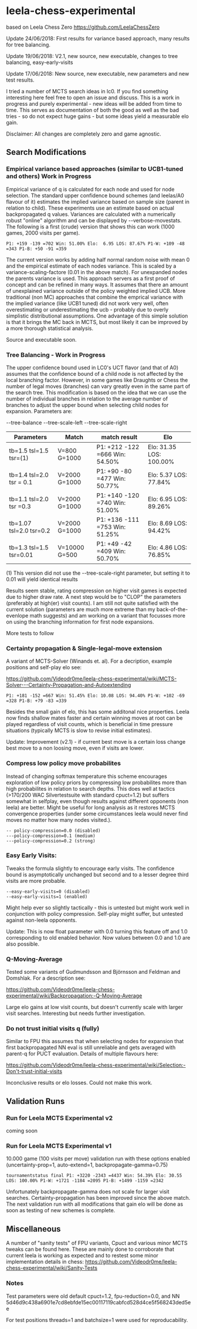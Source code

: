 # leela-chess-experimental
based on Leela Chess Zero https://github.com/LeelaChessZero

Update 24/06/2018: First results for variance based approach, many results for tree balancing.

Update 19/06/2018: V2.1, new source, new executable, changes to tree balancing, easy-early-visits

Update 17/06/2018: New source, new executable, new parameters and new test results.

I tried a number of MCTS search ideas in lc0. If you find something interesting here feel free to open an issue and discuss. This is a work in progress and purely experimental - new ideas will be added from time to time. This serves as documentation of both the good as well as the bad tries - so do not expect huge gains - but some ideas yield a measurable elo gain.  

Disclaimer: All changes are completely zero and game agnostic.

## Search Modifications
### Empirical variance based approaches (similar to UCB1-tuned and others) Work in Progress

Empirical variance of q is calculated for each node and used for node selection. The standard upper confidence bound schemes (and leelas/A0 flavour of it)  estimates the implied variance based on sample size (parent in relation to child). These experiments use an estimate based on actual backpropagated q values. Variances are calculated with a numerically robust "online" algorithm and can be displayed by --verbose-movestats. The following is a first (crude) version that shows this can work (1000 games, 2000 visits per game). 

```
P1: +159 -139 =702 Win: 51.00% Elo:  6.95 LOS: 87.67% P1-W: +109 -48 =343 P1-B: +50 -91 =359
````
The current version works by adding half normal random noise with mean 0 and the empirical estimate of each nodes variance. This is scaled by a variance-scaling-factore (0.01 in the above match). For unexpanded nodes the parents variance is used. This approach servers as a first proof of concept and can be refined in many ways. It assumes that there an amount of unexplained variance outside of the policy weighted implied UCB. More traditional (non MC) approaches that combine the emprical variance with the implied variance (like UCB1 tuned) did not work very well, often overestimating or underestimating the ucb - probably due to overly simplistic distributional assumptions. One advantage of this simple solution is that it brings the MC back in MCTS, but most likely it can be improved by a more thorough statistical analysis.  

Source and executable soon.

### Tree Balancing - Work in Progress
The upper confidence bound used in LC0's UCT flavor (and that of A0) assumes that the confidence bound of a child node is not affected by the local branching factor. However, in some games like Draughts or Chess the number of legal moves (branches) can vary greatly even in the same part of the search tree. This modification is based on the idea that we can use the number of individual branches in relation to the average number of branches to adjust the upper bound when selecting child nodes for expansion. Parameters are:

--tree-balance
--tree-scale-left
--tree-scale-right

Parameters | Match | match result| Elo
---------- | ------| --------|----
tb=1.5 tsl=1.5 tsr=(1)|V=800 G=1000  |P1: +212 -122 =666 Win: 54.50% |Elo: 31.35 LOS: 100.00% 
tb=1.4 tsl=2.0 tsr = 0.1|V=2000 G=1000 | P1: +90 -80 =477 Win: 50.77% |Elo:  5.37 LOS: 77.84% 
tb=1.1 tsl=2.0 tsr =0.3| V=2000 G=1000| P1: +140 -120 =740 Win: 51.00% |Elo:  6.95 LOS: 89.26% 
tb=1.07 tsl=2.0 tsr=0.2| V=2000 G=1000 |P1: +136 -111 =753 Win: 51.25% |Elo:  8.69 LOS: 94.42% 
tb=1.3 tsl=1.5 tsr=0.01| V=10000 G=500 |P1: +49 -42 =409 Win: 50.70% |Elo:  4.86 LOS: 76.85% 

(1) This version did not use the --tree-scale-right parameter, but setting it to 0.01 will yield identical results

Results seem stable, rating compression on higher visit games is expected due to higher draw rate. A next step would be to  "CLOP" the parameters (preferably at high(er) visit counts). I am still not quite satisfied with the current solution (parameters are much more extreme than my back-of-the-evenlope math suggests) and am working on a variant that focusses more on using the branching information for first node expansions.

More tests to follow

### Certainty propagation & Single-legal-move extension

A variant of MCTS-Solver (Winands et. al). For a decription, example positions and self-play elo see:

https://github.com/Videodr0me/leela-chess-experimental/wiki/MCTS-Solver---Certainty-Propagation-and-Autoextending

```
P1: +181 -152 =667 Win: 51.45% Elo: 10.08 LOS: 94.40% P1-W: +102 -69 =328 P1-B: +79 -83 =339
```
Besides the small gain of elo, this has some additonal nice properties. Leela now finds shallow mates faster and certain winning moves at root can be played regardless of visit counts, which is beneficial in time pressure situations (typically MCTS is slow to revise initial estimates).

Update: 
Improvement (v2.1) - if current best move is a certain loss change best move to a non loosing move, even if visits are lower.

### Compress low policy move probabilites
Instead of changing softmax temperature this scheme encourages exploration of low policy priors by compressing low probabilites more than high probabilites in relation to search depths. This does well at tactics (>170/200 WAC Silvertestsuite with standard cpuct=1.2) but suffers somewhat in selfplay, even though results against different opponents (non leela) are better. Might be useful for long analysis as it restores MCTS convergence properties (under some circumstances leela would never find moves no matter how many nodes visited.). 
```
-- policy-compression=0.0 (disabled)
---policy-compression=0.1 (medium)
---policy-compression=0.2 (strong)
```
### Easy Early Visits:
Tweaks the formula slightly to encourage early visits. The confidence bound is asymptotically unchanged but second and to a lesser degree third visits are more probable.
```
--easy-early-visits=0 (disabled)
--easy-early-visits=1 (enabled)
```
Might help ever so slightly tactically - this is untested but might work well in conjunction with policy compression. Self-play might suffer, but untested against non-leela opponents. 

Update: This is now float parameter with 0.0 turning this feature off and 1.0 corresponding to old enabled behavior. Now values between 0.0 and 1.0 are also possible.

### Q-Moving-Average
Tested some variants of Gudmundsson and Björnsson and Feldman and Domshlak. For a description see:

https://github.com/Videodr0me/leela-chess-experimental/wiki/Backpropagation:-Q-Moving-Average

Large elo gains at low visit counts, but doesn't currently scale with larger visit searches. Interesting but needs further investigation.

### Do not trust initial visits q (fully)
Similar to FPU this assumes that when selecting nodes for expansion that first backpropagated NN eval is still unreliable and gets averaged with parent-q for PUCT evaluation. Details of multiple flavours here:

https://github.com/Videodr0me/leela-chess-experimental/wiki/Selection:-Don't-trust-initial-visits

Inconclusive results or elo losses. Could not make this work.




## Validation Runs

### Run for Leela MCTS Experimental v2
coming soon

### Run for Leela MCTS Experimental v1

10.000 game (100 visits per move) validation run with these options enabled (uncertainty-prop=1, auto-extend=1, backpropagate-gamma=0.75)
```
tournamentstatus final P1: +3220 -2343 =4437 Win: 54.39% Elo: 30.55 LOS: 100.00% P1-W: +1721 -1184 =2095 P1-B: +1499 -1159 =2342
```
Unfortunately backpropagate-gamma does not scale for larger visit searches. Certainty-propagation has been improved since the above match. The next validation run with all modifications that gain elo will be done as soon as testing of new schemes is complete.


## Miscellaneous
A number of "sanity tests" of FPU variants, Cpuct and various minor MCTS tweaks can be found here. These are mainly done to corroborate that current leela is working as expected and to restest some minor implementation details in chess:
https://github.com/Videodr0me/leela-chess-experimental/wiki/Sanity-Tests

### Notes
Test parameters were old default cpuct=1.2, fpu-reduction=0.0, and NN 5d46d9c438a6901e7cd8ebfde15ec00117119cabfcd528d4ce5f568243ded5ee

For test positions threads=1 and batchsize=1 were used for reproducability.

